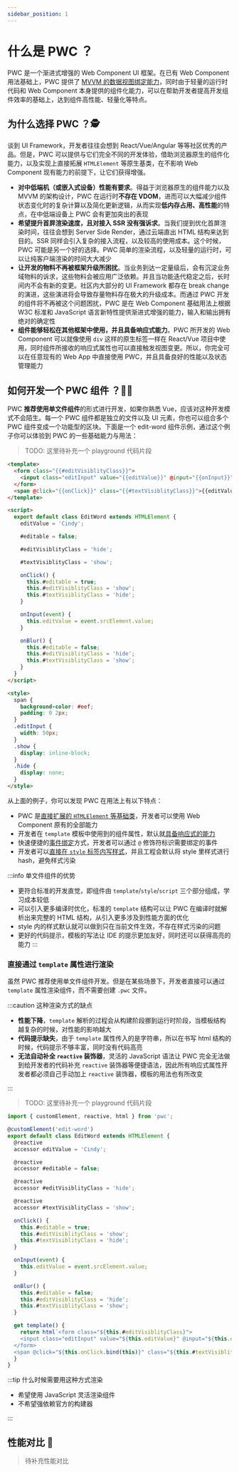 ```yaml
---
sidebar_position: 1
---
```


# 什么是 PWC ？

PWC 是一个渐进式增强的 Web Component UI 框架。在已有 Web Component 用法基础上，PWC 提供了 [MVVM 的数据视图绑定能力](https://zh.wikipedia.org/wiki/MVVM)，同时由于轻量的运行时代码和 Web Component 本身提供的组件化能力，可以在帮助开发者提高开发组件效率的基础上，达到组件高性能、轻量化等特点。

## 为什么选择 PWC ？🕵

谈到 UI Framework，开发者往往会想到 React/Vue/Angular 等等社区优秀的产品。但是，PWC 可以提供与它们完全不同的开发体验，借助浏览器原生的组件化能力，以及实现上直接拓展 `HTMLElement` 等原生基类，在不影响 Web Component 现有能力的前提下，让它们获得增强。

- **对中低端机（或嵌入式设备）性能有要求**。得益于浏览器原生的组件能力以及 MVVM 的架构设计，PWC 在运行时**不存在 VDOM**，进而可以大幅减少组件状态变化时的复杂计算以及简化更新逻辑，从而实现**低内存占用、高性能**的特点，在中低端设备上 PWC 会有更加突出的表现
- **希望提升首屏渲染速度，且对接入 SSR 没有强诉求**。当我们提到优化首屏渲染时间，往往会想到 Server Side Render，通过云端直出 HTML 结构来达到目的。SSR 同样会引入复杂的接入流程，以及较高的使用成本。这个时候，PWC 可能是另一个好的选择。PWC 简单的渲染流程，以及轻量的运行时，可以让纯客户端渲染的时间大大减少
- **让开发的物料不再被框架升级所困扰**。当业务到达一定量级后，会有沉淀业务域物料的诉求，这些物料会被应用广泛依赖。并且当功能迭代稳定之后，长时间内不会有新的变更。社区内大部分的 UI Framework 都存在 break change 的演进，这些演进将会导致存量物料存在极大的升级成本。而通过 PWC 开发的组件将不再被这个问题困扰，PWC 是在 Web Component 基础用法上根据 W3C 标准和 JavaScript 语言新特性提供渐进式增强的能力，输入和输出拥有绝对的确定性
- **组件能够轻松在其他框架中使用，并且具备响应式能力**。PWC 所开发的 Web Component 可以就像使用 `div` 这样的原生标签一样在 React/Vue 项目中使用，同时组件所接收的响应式属性也可以直接触发视图变更。所以，你完全可以在任意现有的 Web App 中直接使用 PWC，并且具备良好的性能以及状态管理能力

## 如何开发一个 PWC 组件 ？👨‍💻‍

PWC **推荐使用单文件组件**的形式进行开发，如果你熟悉 Vue，应该对这种开发模式不会陌生。每一个 PWC 组件都是独立的文件以及 UI 元素，你也可以组合多个 PWC 组件变成一个功能型的区块。下面是一个 edit-word 组件示例，通过这个例子你可以体验到 PWC 的一些基础能力与用法：

> TODO:
> 这里待补充一个 playground 代码片段

```html
<template>
  <form class="{{#editVisiblityClass}}">
    <input class="editInput" value="{{editValue}}" @input="{{onInput}}" @blur="{{onBlur}}" />
  </form>
  <span @click="{{onClick}}" class="{{#textVisiblityClass}}">{{editValue}}</span>
</template>

<script>
  export default class EditWord extends HTMLElement {
    editValue = 'Cindy';

    #editable = false;

    #editVisiblityClass = 'hide';

    #textVisiblityClass = 'show';

    onClick() {
      this.#editable = true;
      this.#editVisiblityClass = 'show';
      this.#textVisiblityClass = 'hide';
    }

    onInput(event) {
      this.editValue = event.srcElement.value;
    }

    onBlur() {
      this.#editable = false;
      this.#editVisiblityClass = 'hide';
      this.#textVisiblityClass = 'show';
    }
  }
</script>

<style>
  span {
    background-color: #eef;
    padding: 0 2px;
  }
  .editInput {
    width: 50px;
  }
  .show {
    display: inline-block;
  }
  .hide {
    display: none;
  }
</style>
```

从上面的例子，你可以发现 PWC 在用法上有以下特点：

- PWC 是[直接扩展的 `HTMLElement` 等基础类](../template/base)，开发者可以使用 Web Component 原有的全部能力
- 开发者在 `template` 模板中使用到的组件属性，默认就[具备响应式的能力](../base/reactive)
- 快速便捷的[事件绑定](../template/event)方式，开发者可以通过 `@` 修饰符标识需要绑定的事件
- 开发者可以[直接在 `style` 标签内写样式](../base/style)，并且工程会默认将 style 里样式进行 hash，避免样式污染

:::info 单文件组件的优势

- 更符合标准的开发直觉，即组件由 `template`/`style`/`script` 三个部分组成，学习成本较低
- 可以引入更多编译时优化，标准的 `template` 结构可以让 PWC 在编译时就解析出来完整的 HTML 结构，从引入更多涉及到性能方面的优化
- style 内的样式默认就可以做到只在当前文件生效，不存在样式污染的问题
- 更好的代码提示，模板的写法让 IDE 的提示更加友好，同时还可以获得高亮的能力
:::


### 直接通过 `template` 属性进行渲染

虽然 PWC 推荐使用单文件组件开发。但是在某些场景下，开发者直接可以通过 `template` 属性渲染组件，而不需要创建 `.pwc` 文件。

:::caution 这种渲染方式的缺点

- **性能下降**，`template` 解析的过程会从构建阶段挪到运行时阶段，当模板结构越复杂的时候，对性能的影响越大
- **代码提示缺失**，由于 `template` 属性传入的是字符串，所以在书写 html 结构的时候，代码提示不够丰富，同时没有代码高亮
- **无法自动补全 `reactive` 装饰器**，灵活的 JavaScript 语法让 PWC 完全无法做到给开发者的代码补充 `reactive` 装饰器等便捷语法，因此所有响应式属性开发者都必须自己手动加上 `reactive` 装饰器，模板的用法也有所改变

:::

> TODO:
> 这里待补充一个 playground 代码片段

```javascript
import { customElement, reactive, html } from 'pwc';

@customElement('edit-word')
export default class EditWord extends HTMLElement {
  @reactive
  accessor editValue = 'Cindy';

  @reactive
  accessor #editable = false;

  @reactive
  accessor #editVisiblityClass = 'hide';

  @reactive
  accessor #textVisiblityClass = 'show';

  onClick() {
    this.#editable = true;
    this.#editVisiblityClass = 'show';
    this.#textVisiblityClass = 'hide';
  }

  onInput(event) {
    this.editValue = event.srcElement.value;
  }

  onBlur() {
    this.#editable = false;
    this.#editVisiblityClass = 'hide';
    this.#textVisiblityClass = 'show';
  }

  get template() {
    return html`<form class="${this.#editVisiblityClass}">
    <input class="editInput" value="${this.editValue}" @input="${this.onInput.bind(this)}" @blur="${this.onBlur.bind(this)}" />
  </form>
  <span @click="${this.onClick.bind(this)}" class="${this.#textVisiblityClass}">${this.editValue}</span>`;
  }
}
```

:::tip 什么时候需要用这种方式渲染

- 希望使用 JavaScript 灵活渲染组件
- 不希望强依赖官方的构建器

:::

## 性能对比 🚀

> 待补充性能对比
